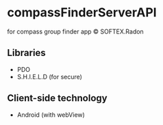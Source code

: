 # compassFinderServerAPI
for compass group finder app © SOFTEX.Radon

Libraries
-
- PDO
- S.H.I.E.L.D (for secure)

Client-side technology
-
- Android (with webView)